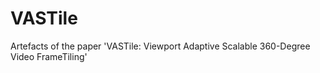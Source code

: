 # VASTile
Artefacts of the paper 'VASTile: Viewport Adaptive Scalable 360-Degree Video FrameTiling'
